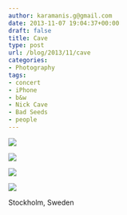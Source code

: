 ```yaml
---
author: karamanis.g@gmail.com
date: 2013-11-07 19:04:37+00:00
draft: false
title: Cave
type: post
url: /blog/2013/11/cave
categories:
- Photography
tags:
- concert
- iPhone
- b&w
- Nick Cave
- Bad Seeds
- people
---
```




  
   ![](https://images.squarespace-cdn.com/content/v1/4f3f61bae4b063b909445965/1383849824175-0EBU2GLJLFXYMXOQ32SX/ke17ZwdGBToddI8pDm48kF9aEDQaTpZHfWEO2zppK7Z7gQa3H78H3Y0txjaiv_0fDoOvxcdMmMKkDsyUqMSsMWxHk725yiiHCCLfrh8O1z5QPOohDIaIeljMHgDF5CVlOqpeNLcJ80NK65_fV7S1UX7HUUwySjcPdRBGehEKrDf5zebfiuf9u6oCHzr2lsfYZD7bBzAwq_2wCJyqgJebgg/20131106-IMG_0075.jpg?format=original)

  

  
   ![](https://images.squarespace-cdn.com/content/v1/4f3f61bae4b063b909445965/1383849825474-IJ1M612S76Y2LB786YBP/ke17ZwdGBToddI8pDm48kF9aEDQaTpZHfWEO2zppK7Z7gQa3H78H3Y0txjaiv_0fDoOvxcdMmMKkDsyUqMSsMWxHk725yiiHCCLfrh8O1z5QPOohDIaIeljMHgDF5CVlOqpeNLcJ80NK65_fV7S1UX7HUUwySjcPdRBGehEKrDf5zebfiuf9u6oCHzr2lsfYZD7bBzAwq_2wCJyqgJebgg/20131106-IMG_0139.jpg?format=original)

  

  
   ![](https://images.squarespace-cdn.com/content/v1/4f3f61bae4b063b909445965/1383849825971-D7JDCTEZAF0ILGTS67GG/ke17ZwdGBToddI8pDm48kF9aEDQaTpZHfWEO2zppK7Z7gQa3H78H3Y0txjaiv_0fDoOvxcdMmMKkDsyUqMSsMWxHk725yiiHCCLfrh8O1z5QPOohDIaIeljMHgDF5CVlOqpeNLcJ80NK65_fV7S1UX7HUUwySjcPdRBGehEKrDf5zebfiuf9u6oCHzr2lsfYZD7bBzAwq_2wCJyqgJebgg/20131106-IMG_0157.jpg?format=original)

  

  
   ![](https://images.squarespace-cdn.com/content/v1/4f3f61bae4b063b909445965/1383849824572-222I87QHC2YPEE1CHA8T/ke17ZwdGBToddI8pDm48kF9aEDQaTpZHfWEO2zppK7Z7gQa3H78H3Y0txjaiv_0fDoOvxcdMmMKkDsyUqMSsMWxHk725yiiHCCLfrh8O1z5QPOohDIaIeljMHgDF5CVlOqpeNLcJ80NK65_fV7S1UX7HUUwySjcPdRBGehEKrDf5zebfiuf9u6oCHzr2lsfYZD7bBzAwq_2wCJyqgJebgg/20131106-IMG_0091.jpg?format=original)

  



Stockholm, Sweden
